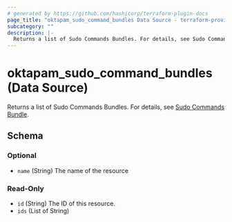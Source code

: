 ```yaml
---
# generated by https://github.com/hashicorp/terraform-plugin-docs
page_title: "oktapam_sudo_command_bundles Data Source - terraform-provider-oktapam"
subcategory: ""
description: |-
  Returns a list of Sudo Commands Bundles. For details, see Sudo Commands Bundle https://help.okta.com/okta_help.htm?type=oie&id=csh-pam-sudo-commands.
---
```


# oktapam_sudo_command_bundles (Data Source)

Returns a list of Sudo Commands Bundles. For details, see [Sudo Commands Bundle](https://help.okta.com/okta_help.htm?type=oie&id=csh-pam-sudo-commands).



<!-- schema generated by tfplugindocs -->
## Schema

### Optional

- `name` (String) The name of the resource

### Read-Only

- `id` (String) The ID of this resource.
- `ids` (List of String)
